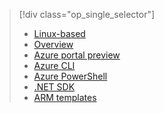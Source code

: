 > [!div class="op_single_selector"]
>- [Linux-based](../articles/hdinsight/hdinsight-hadoop-provision-linux-clusters.md)
>- [Overview](/documentation/articles/hdinsight-provision-clusters/)
>- [Azure portal preview](/documentation/articles/hdinsight-hadoop-create-windows-clusters-portal/)
>- [Azure CLI](/documentation/articles/hdinsight-hadoop-create-windows-clusters-cli/)
>- [Azure PowerShell](/documentation/articles/hdinsight-hadoop-create-windows-clusters-powershell/)
>- [.NET SDK](/documentation/articles/hdinsight-hadoop-create-windows-clusters-dotnet-sdk/)
>- [ARM templates](/documentation/articles/hdinsight-hadoop-create-windows-clusters-arm-templates/)